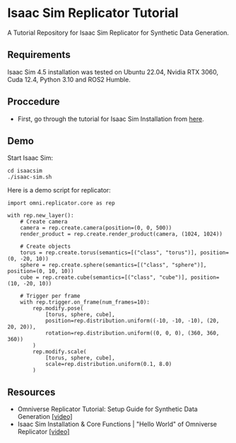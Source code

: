 # Isaac Sim Replicator Tutorial
A Tutorial Repository for Isaac Sim Replicator for Synthetic Data Generation.

## Requirements
Isaac Sim 4.5 installation was tested on Ubuntu 22.04, Nvidia RTX 3060, Cuda 12.4, Python 3.10 and ROS2 Humble.

## Proccedure
- First, go through the tutorial for Isaac Sim Installation from [here](https://github.com/ArghyaChatterjee/Isaac-Sim-Tutorial).

## Demo
Start Isaac Sim:
```
cd isaacsim
./isaac-sim.sh
```
Here is a demo script for replicator:
```
import omni.replicator.core as rep

with rep.new_layer():
    # Create camera
    camera = rep.create.camera(position=(0, 0, 500))
    render_product = rep.create.render_product(camera, (1024, 1024))

    # Create objects
    torus = rep.create.torus(semantics=[("class", "torus")], position=(0, -20, 10))
    sphere = rep.create.sphere(semantics=[("class", "sphere")], position=(0, 10, 10))
    cube = rep.create.cube(semantics=[("class", "cube")], position=(10, -20, 10))

    # Trigger per frame
    with rep.trigger.on_frame(num_frames=10):
        rep.modify.pose(
            [torus, sphere, cube],
            position=rep.distribution.uniform((-10, -10, -10), (20, 20, 20)),
            rotation=rep.distribution.uniform((0, 0, 0), (360, 360, 360))
        )
        rep.modify.scale(
            [torus, sphere, cube],
            scale=rep.distribution.uniform(0.1, 8.0)
        )
```

## Resources
- Omniverse Replicator Tutorial: Setup Guide for Synthetic Data Generation [[video]](https://www.youtube.com/watch?v=_a55hAAF27I)
- Isaac Sim Installation & Core Functions | "Hello World" of Omniverse Replicator [[video]](https://www.youtube.com/watch?v=_kzW6yBno6Q)
